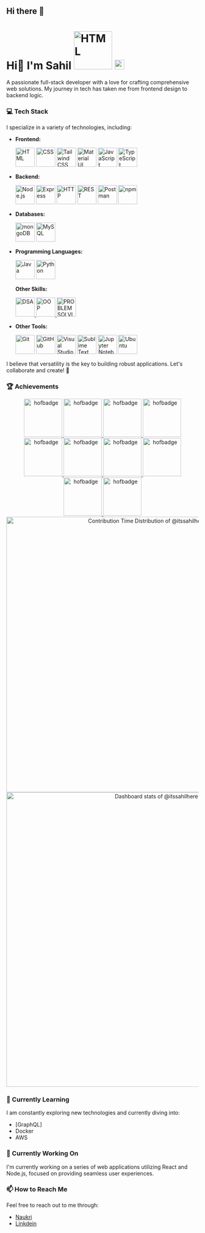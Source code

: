 
## Hi there 👋

# Hi👋 I'm Sahil <a href="https://www.naukri.com/code360/profile/31b0ca78-a0bb-454d-8d26-855e38a00fab"><img width="100" style="filter(brightness(200%))" src="https://files.codingninjas.in/new-cn-logos-1-1711622387.svg" alt="HTML" title="HTML"/></a>  <a href="https://www.linkedin.com/in/sahil-agarwal-12b6a1233/"><img width="25" height="25" style="filter(brightness(200%))" src="https://cdn-icons-png.flaticon.com/128/3536/3536505.png" alt="HTML" title="HTML"/></a>

A passionate full-stack developer with a love for crafting comprehensive web solutions.
My journey in tech has taken me from frontend design to backend logic.

### 💻 Tech Stack

I specialize in a variety of technologies, including:

- **Frontend:**  
  <div >
    <img width="50" src="https://user-images.githubusercontent.com/25181517/192158954-f88b5814-d510-4564-b285-dff7d6400dad.png" alt="HTML" title="HTML"/>
    <img width="50" src="https://user-images.githubusercontent.com/25181517/183898674-75a4a1b1-f960-4ea9-abcb-637170a00a75.png" alt="CSS" title="CSS"/>
    <img width="50" src="https://user-images.githubusercontent.com/25181517/202896760-337261ed-ee92-4979-84c4-d4b829c7355d.png" alt="Tailwind CSS" title="Tailwind CSS"/>
    <img width="50" src="https://user-images.githubusercontent.com/25181517/189716630-fe6c084c-6c66-43af-aa49-64c8aea4a5c2.png" alt="Material UI" title="Material UI"/>
    <img width="50" src="https://user-images.githubusercontent.com/25181517/117447155-6a868a00-af3d-11eb-9cfe-245df15c9f3f.png" alt="JavaScript" title="JavaScript"/>
    <img width="50" src="https://user-images.githubusercontent.com/25181517/183890598-19a0ac2d-e88a-4005-a8df-1ee36782fde1.png" alt="TypeScript" title="TypeScript"/>
  </div>

- **Backend:**  
  <div >
    <img width="50" src="https://user-images.githubusercontent.com/25181517/183568594-85e280a7-0d7e-4d1a-9028-c8c2209e073c.png" alt="Node.js" title="Node.js"/>
    <img width="50" src="https://user-images.githubusercontent.com/25181517/183859966-a3462d8d-1bc7-4880-b353-e2cbed900ed6.png" alt="Express" title="Express"/>
    <img width="50" src="https://user-images.githubusercontent.com/25181517/192107854-765620d7-f909-4953-a6da-36e1ef69eea6.png" alt="HTTP" title="HTTP"/>
    <img width="50" src="https://user-images.githubusercontent.com/25181517/192107858-fe19f043-c502-4009-8c47-476fc89718ad.png" alt="REST" title="REST"/>
    <img width="50" src="https://user-images.githubusercontent.com/25181517/192109061-e138ca71-337c-4019-8d42-4792fdaa7128.png" alt="Postman" title="Postman"/>
    <img width="50" src="https://user-images.githubusercontent.com/25181517/121401671-49102800-c959-11eb-9f6f-74d49a5e1774.png" alt="npm" title="npm"/>
  </div>

- **Databases:**  
  <div >
    <img width="50" src="https://user-images.githubusercontent.com/25181517/182884177-d48a8579-2cd0-447a-b9a6-ffc7cb02560e.png" alt="mongoDB" title="mongoDB"/>
    <img width="50" src="https://user-images.githubusercontent.com/25181517/183896128-ec99105a-ec1a-4d85-b08b-1aa1620b2046.png" alt="MySQL" title="MySQL"/>
  </div>

- **Programming Languages:**  
  <div >
    <img width="50" src="https://cdn-icons-png.flaticon.com/512/5968/5968282.png" alt="Java" title="Java"/>
    <img width="50" src="https://cdn-icons-png.flaticon.com/512/5968/5968350.png" alt="Python" title="Python"/>
  </div>
  
  **Other Skills:**
  <div >
    <a href="https://www.naukri.com/code360/profile/31b0ca78-a0bb-454d-8d26-855e38a00fab">
    <img width="50" src="https://files.codingninjas.in/dsa-1710046883.svg" alt="DSA" title="DSA"/>
    <img width="50" src="https://files.codingninjas.in/oops-1710046887.svg" alt="OOP" title="OOP"/>
    <img width="50" src="https://files.codingninjas.in/problem_solving-1710046888.svg" alt="PROBLEM SOLVING" title="PROBLEM SOLVING"/></a>
  </div>

- **Other Tools:**  
  <div >
    <img width="50" src="https://user-images.githubusercontent.com/25181517/192108372-f71d70ac-7ae6-4c0d-8395-51d8870c2ef0.png" alt="Git" title="Git"/>
    <img width="50" src="https://user-images.githubusercontent.com/25181517/192108374-8da61ba1-99ec-41d7-80b8-fb2f7c0a4948.png" alt="GitHub" title="GitHub"/>
    <img width="50" src="https://user-images.githubusercontent.com/25181517/192108891-d86b6220-e232-423a-bf5f-90903e6887c3.png" alt="Visual Studio Code" title="Visual Studio Code"/>
    <img width="50" src="https://user-images.githubusercontent.com/25181517/190887576-6653f877-8439-4521-82f3-403086ead892.png" alt="Sublime Text" title="Sublime Text"/>
    <img width="50" src="https://user-images.githubusercontent.com/25181517/183914128-3fc88b4a-4ac1-40e6-9443-9a30182379b7.png" alt="Jupyter Notebook" title="Jupyter Notebook"/>
    <img width="50" src="https://user-images.githubusercontent.com/25181517/186884153-99edc188-e4aa-4c84-91b0-e2df260ebc33.png" alt="Ubuntu" title="Ubuntu"/>
  </div>

I believe that versatility is the key to building robust applications. Let's collaborate and create! 🚀

### 🏆 Achievements

<div align="center">
  <a href="https://www.naukri.com/code360/profile/31b0ca78-a0bb-454d-8d26-855e38a00fab">
    <img width="100" src="https://files.codingninjas.in/ace-coder-1-26995.svg" alt="hofbadge" title="Hacktoberfest"/>
    <img width="100" src="https://files.codingninjas.in/code-crusader-4-26994.svg" alt="hofbadge" title="Hacktoberfest"/>
    <img width="100" src="https://files.codingninjas.in/consistent-coder-3-26974.svg" alt="hofbadge" title="Hacktoberfest"/>
    <img width="100" src="https://files.codingninjas.in/deadline-dynamo-4-27021.svg" alt="hofbadge" title="Hacktoberfest"/>
    <img width="100" src="https://files.codingninjas.in/diligent-developer-4-26990.svg" alt="hofbadge" title="Hacktoberfest"/>
    <img width="100" src="https://files.codingninjas.in/leaderboard-legend-2-27001.svg" alt="hofbadge" title="Hacktoberfest"/>
    <img width="100" src="https://files.codingninjas.in/legendary-1-27005.svg" alt="hofbadge" title="Hacktoberfest"/>
    <img width="100" src="https://files.codingninjas.in/streak-superstar-5-26986.svg" alt="hofbadge" title="Hacktoberfest"/>
    <img width="100" src="https://files.codingninjas.in/samurai-30760.svg" alt="hofbadge" title="Hacktoberfest"/>
    <img width="100" src="https://files.codingninjas.in/sensei-30761.svg" alt="hofbadge" title="Hacktoberfest"/></a>
</div>
<!-- Copy-paste in your Readme.md file -->

<!-- Copy-paste in your Readme.md file -->
<!-- Copy-paste in your Readme.md file -->

<a href="https://next.ossinsight.io/widgets/official/analyze-user-contribution-time-distribution?user_id=95347239&period=all_times" target="_blank" style="display: block" align="center">
  <picture>
    <source media="(prefers-color-scheme: dark)" srcset="https://next.ossinsight.io/widgets/official/analyze-user-contribution-time-distribution/thumbnail.png?user_id=95347239&period=all_times&image_size=auto&color_scheme=dark" width="721" height="auto">
    <img alt="Contribution Time Distribution of @itssahilhere" src="https://next.ossinsight.io/widgets/official/analyze-user-contribution-time-distribution/thumbnail.png?user_id=95347239&period=all_times&image_size=auto&color_scheme=light" width="721" height="auto">
  </picture>
</a>

<!-- Made with [OSS Insight](https://ossinsight.io/) -->
<a href="https://next.ossinsight.io/widgets/official/compose-user-dashboard-stats?user_id=95347239" target="_blank" style="display: block" align="center">
  <picture>
    <source media="(prefers-color-scheme: dark)" srcset="https://next.ossinsight.io/widgets/official/compose-user-dashboard-stats/thumbnail.png?user_id=95347239&image_size=auto&color_scheme=dark" width="771" height="auto">
    <img alt="Dashboard stats of @itssahilhere" src="https://next.ossinsight.io/widgets/official/compose-user-dashboard-stats/thumbnail.png?user_id=95347239&image_size=auto&color_scheme=light" width="771" height="auto">
  </picture>
</a>

<!-- Made with [OSS Insight](https://ossinsight.io/) -->


### 🌱 Currently Learning

I am constantly exploring new technologies and currently diving into:

- [GraphQL]
- Docker
- AWS

### 🔭 Currently Working On

I'm currently working on a series of web applications utilizing React and Node.js, focused on providing seamless user experiences.

### 📫 How to Reach Me

Feel free to reach out to me through:

- [Naukri](https://www.naukri.com/code360/profile/31b0ca78-a0bb-454d-8d26-855e38a00fab)
- [Linkdein](https://www.linkedin.com/in/sahil-agarwal-12b6a1233/)
